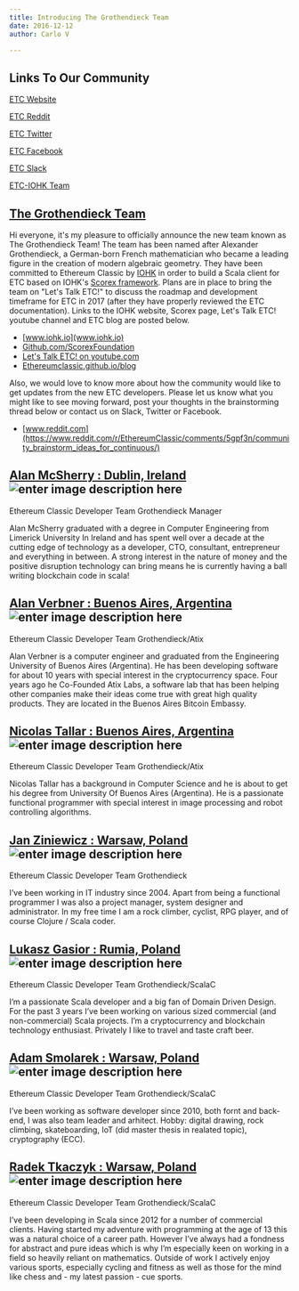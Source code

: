 ```yaml
---
title: Introducing The Grothendieck Team
date: 2016-12-12
author: Carlo V

---
```



## Links To Our Community 

[ETC Website](https://ethereumclassic.github.io/)

[ETC Reddit](https://www.reddit.com/r/EthereumClassic/)

[ETC Twitter](http://twitter.com/eth_classic)

[ETC Facebook](https://www.facebook.com/EthereumClassicETC/)

[ETC Slack](https://ethereumclassic.herokuapp.com/)

[ETC-IOHK Team](https://iohk.io/projects/ethereum-classic/)


## [The Grothendieck Team](https://iohk.io/projects/ethereum-classic/#team)
Hi everyone, it's my pleasure to officially announce the new team known as The Grothendieck Team! The team has been named after Alexander Grothendieck, a German-born French mathematician who became a leading figure in the creation of modern algebraic geometry. They have been committed to Ethereum Classic by [IOHK](https://iohk.io/) in order to build a Scala client for ETC based on IOHK's [Scorex framework](https://iohk.io/projects/scorex/).  Plans are in place to bring the team on "Let's Talk ETC!" to discuss the roadmap and development timeframe for ETC in 2017 (after they have properly reviewed the ETC documentation). Links to the IOHK website, Scorex page, Let's Talk ETC! youtube channel and ETC blog are posted below.

* [www.iohk.io](www.iohk.io) 
* [Github.com/ScorexFoundation](https://iohk.io/projects/scorex/)
* [Let's Talk ETC! on youtube.com](https://www.youtube.com/channel/UCojbn_iTgg4BxcSphz0MGMg)
* [Ethereumclassic.github.io/blog](https://ethereumclassic.github.io/blog/2016-07-27-getting-things-done/)

Also, we would love to know more about how the community would like to get updates from the new ETC developers. Please let us know what you might like to see moving forward, post your thoughts in the brainstorming thread below or contact us on Slack, Twitter or Facebook.

* [www.reddit.com](https://www.reddit.com/r/EthereumClassic/comments/5gpf3n/community_brainstorm_ideas_for_continuous/)

## [Alan McSherry : Dublin, Ireland](https://iohk.io/team/alan-mcsherry/) ![enter image description here](https://iohk.io/images/team/alan-mcsherry-b-2.png)
Ethereum Classic Developer
Team Grothendieck Manager

Alan McSherry graduated with a degree in Computer Engineering from Limerick University In Ireland and has spent well over a decade at the cutting edge of technology as a developer, CTO, consultant, entrepreneur and everything in between. A strong interest in the nature of money and the positive disruption technology can bring means he is currently having a ball writing blockchain code in scala!



## [Alan Verbner : Buenos Aires, Argentina](https://iohk.io/team/alan-verbner/) ![enter image description here](https://iohk.io/images/team/alan-verbner-b.png)
Ethereum Classic Developer
Team Grothendieck/Atix

Alan Verbner is a computer engineer and graduated from the Engineering University of Buenos Aires (Argentina). He has been developing software for about 10 years with special interest in the cryptocurrency space. Four years ago he Co-Founded Atix Labs, a software lab that has been helping other companies make their ideas come true with great high quality products. They are located in the Buenos Aires Bitcoin Embassy.


## [Nicolas Tallar : Buenos Aires, Argentina](https://iohk.io/team/nicolas-tallar/) ![enter image description here](https://iohk.io/images/team/nicolas-tallar-b.png)
Ethereum Classic Developer
Team Grothendieck/Atix

Nicolas Tallar has a background in Computer Science and he is about to get his degree from University Of Buenos Aires (Argentina). He is a passionate functional programmer with special interest in image processing and robot controlling algorithms.

## [Jan Ziniewicz : Warsaw, Poland](https://iohk.io/team/jan-ziniewicz/) ![enter image description here](https://iohk.io/images/team/jan-ziniewicz-b.png)
Ethereum Classic Developer 
Team Grothendieck

I’ve been working in IT industry since 2004. Apart from being a functional programmer I was also a project manager, system designer and administrator. In my free time I am a rock climber, cyclist, RPG player, and of course Clojure / Scala coder.

## [Lukasz Gasior : Rumia, Poland](https://iohk.io/team/lukasz-gasior/) ![enter image description here](https://iohk.io/images/team/lukasz-gasior-b.png)
Ethereum Classic Developer
Team Grothendieck/ScalaC

I’m a passionate Scala developer and a big fan of Domain Driven Design. For the past 3 years I’ve been working on various sized commercial (and non-commercial) Scala projects. I’m a cryptocurrency and blockchain technology enthusiast. Privately I like to travel and taste craft beer.



## [Adam Smolarek : Warsaw, Poland](https://iohk.io/team/adam-smolarek/) ![enter image description here](https://iohk.io/images/team/adam-smolarek-b.png)
Ethereum Classic Developer
Team Grothendieck/ScalaC

I’ve been working as software developer since 2010, both fornt and back-end, I was also team leader and arhitect. Hobby: digital drawing, rock climbing, skateboarding, IoT (did master thesis in realated topic), cryptography (ECC).


## [Radek Tkaczyk : Warsaw, Poland](https://iohk.io/team/radek-tkaczyk/) ![enter image description here](https://iohk.io/images/team/radek-tkaczyk-b.png)
Ethereum Classic Developer
Team Grothendieck/ScalaC

I’ve been developing in Scala since 2012 for a number of commercial clients. Having started my adventure with programming at the age of 13 this was a natural choice of a career path. However I’ve always had a fondness for abstract and pure ideas which is why I’m especially keen on working in a field so heavily reliant on mathematics. Outside of work I actively enjoy various sports, especially cycling and fitness as well as those for the mind like chess and - my latest passion - cue sports.
